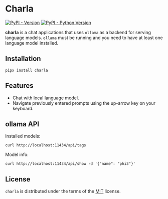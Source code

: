 # Charla

[![PyPI - Version](https://img.shields.io/pypi/v/charla.svg)](https://pypi.org/project/charla)
[![PyPI - Python Version](https://img.shields.io/pypi/pyversions/charla.svg)](https://pypi.org/project/charla)

**charla** is a chat applications that uses `ollama` as a backend for serving language models. `ollama` must be running and you need to have at least one language model installed.

## Installation

```console
pipx install charla
```

## Features

* Chat with local language model.
* Navigate previously entered prompts using the up-arrow key on your keyboard.

## ollama API

Installed models:

```console
curl http://localhost:11434/api/tags
```

Model info:

```console
curl http://localhost:11434/api/show -d '{"name": "phi3"}'
```

## License

`charla` is distributed under the terms of the [MIT](https://spdx.org/licenses/MIT.html) license.
